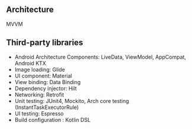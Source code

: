 ## Architecture
MVVM

## Third-party libraries
- Android Architecture Components: LiveData, ViewModel, AppCompat, Android KTX
- Image loading: Glide
- UI component: Material
- View binding: Data Binding
- Dependency injector: Hilt
- Networking: Retrofit
- Unit testing: JUnit4, Mockito, Arch core testing (InstantTaskExecutorRule)
- UI testing: Espresso
- Build configuration : Kotlin DSL